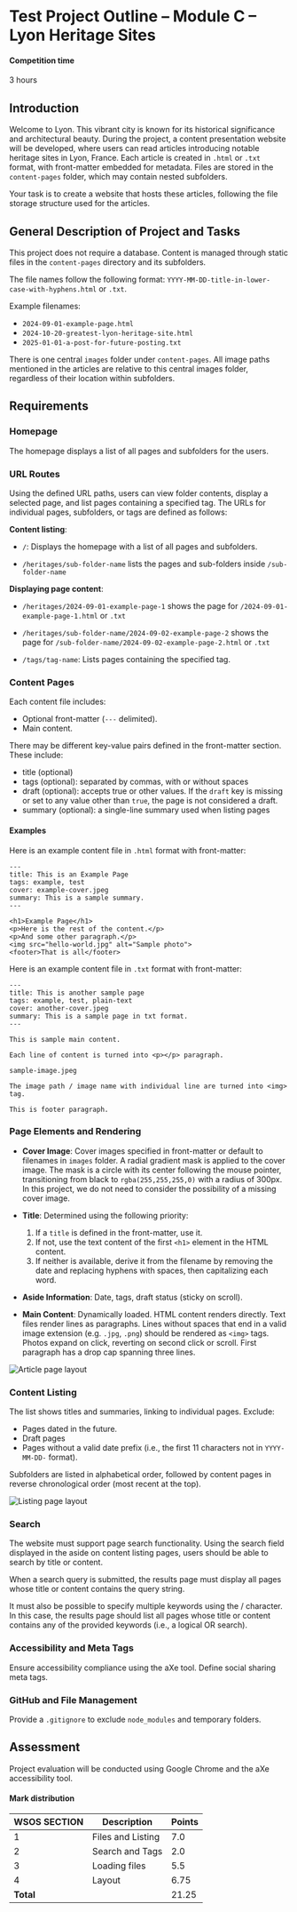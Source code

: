 # Test Project Outline – Module C – Lyon Heritage Sites

#### Competition time

3 hours

## Introduction

Welcome to Lyon. This vibrant city is known for its historical significance and architectural beauty. During the project, a content presentation website will be developed, where users can read articles introducing notable heritage sites in Lyon, France. Each article is created in `.html` or `.txt` format, with front-matter embedded for metadata. Files are stored in the `content-pages` folder, which may contain nested subfolders.

Your task is to create a website that hosts these articles, following the file storage structure used for the articles.

## General Description of Project and Tasks

This project does not require a database. Content is managed through static files in the `content-pages` directory and its subfolders.

The file names follow the following format: `YYYY-MM-DD-title-in-lower-case-with-hyphens.html` or `.txt`.

Example filenames:

- `2024-09-01-example-page.html`
- `2024-10-20-greatest-lyon-heritage-site.html`
- `2025-01-01-a-post-for-future-posting.txt`

There is one central `images` folder under `content-pages`. All image paths mentioned in the articles are relative to this central images folder, regardless of their location within subfolders.

## Requirements

### Homepage

The homepage displays a list of all pages and subfolders for the users.

### URL Routes

Using the defined URL paths, users can view folder contents, display a selected page, and list pages containing a specified tag. The URLs for individual pages, subfolders, or tags are defined as follows:

**Content listing**:

- `/`: Displays the homepage with a list of all pages and subfolders.

- `/heritages/sub-folder-name` lists the pages and sub-folders inside `/sub-folder-name`

**Displaying page content**:

- `/heritages/2024-09-01-example-page-1` shows the page for `/2024-09-01-example-page-1.html` or `.txt`

- `/heritages/sub-folder-name/2024-09-02-example-page-2` shows the page for `/sub-folder-name/2024-09-02-example-page-2.html` or `.txt`

- `/tags/tag-name`: Lists pages containing the specified tag.

### Content Pages

Each content file includes:

- Optional front-matter (`---` delimited).
- Main content.

There may be different key-value pairs defined in the front-matter section. These include:

- title (optional)
- tags (optional): separated by commas, with or without spaces
- draft (optional): accepts true or other values. If the `draft` key is missing or set to any value other than `true`, the page is not considered a draft.
- summary (optional): a single-line summary used when listing pages

#### Examples

Here is an example content file in `.html` format with front-matter:

```
---
title: This is an Example Page
tags: example, test
cover: example-cover.jpeg
summary: This is a sample summary.
---

<h1>Example Page</h1>
<p>Here is the rest of the content.</p>
<p>And some other paragraph.</p>
<img src="hello-world.jpg" alt="Sample photo">
<footer>That is all</footer>
```

Here is an example content file in `.txt` format with front-matter:

```
---
title: This is another sample page
tags: example, test, plain-text
cover: another-cover.jpeg
summary: This is a sample page in txt format.
---

This is sample main content.

Each line of content is turned into <p></p> paragraph.

sample-image.jpeg

The image path / image name with individual line are turned into <img> tag.

This is footer paragraph.
```

### Page Elements and Rendering

- **Cover Image**: Cover images specified in front-matter or default to filenames in `images` folder. A radial gradient mask is applied to the cover image. The mask is a circle with its center following the mouse pointer, transitioning from black to `rgba(255,255,255,0)` with a radius of 300px. In this project, we do not need to consider the possibility of a missing cover image.

- **Title**: Determined using the following priority:

  1. If a `title` is defined in the front-matter, use it.
  2. If not, use the text content of the first `<h1>` element in the HTML content.
  3. If neither is available, derive it from the filename by removing the date and replacing hyphens with spaces, then capitalizing each word.

- **Aside Information**: Date, tags, draft status (sticky on scroll).
- **Main Content**: Dynamically loaded. HTML content renders directly. Text files render lines as paragraphs. Lines without spaces that end in a valid image extension (e.g. `.jpg`, `.png`) should be rendered as `<img>` tags. Photos expand on click, reverting on second click or scroll. First paragraph has a drop cap spanning three lines.

![Article page layout](/assets/project-description-images/article-page-layout.png)

### Content Listing

The list shows titles and summaries, linking to individual pages. Exclude:

- Pages dated in the future.
- Draft pages
- Pages without a valid date prefix (i.e., the first 11 characters not in `YYYY-MM-DD-` format).

Subfolders are listed in alphabetical order, followed by content pages in reverse chronological order (most recent at the top).

![Listing page layout](/assets/project-description-images/listing-page-layout.png)

### Search

The website must support page search functionality. Using the search field displayed in the aside on content listing pages, users should be able to search by title or content.

When a search query is submitted, the results page must display all pages whose title or content contains the query string.

It must also be possible to specify multiple keywords using the / character. In this case, the results page should list all pages whose title or content contains any of the provided keywords (i.e., a logical OR search).

### Accessibility and Meta Tags

Ensure accessibility compliance using the aXe tool. Define social sharing meta tags.

### GitHub and File Management

Provide a `.gitignore` to exclude `node_modules` and temporary folders.

## Assessment

Project evaluation will be conducted using Google Chrome and the aXe accessibility tool.

#### Mark distribution

| WSOS SECTION | Description       | Points |
| ------------ | ----------------- | ------ |
| 1            | Files and Listing | 7.0    |
| 2            | Search and Tags   | 2.0    |
| 3            | Loading files     | 5.5    |
| 4            | Layout            | 6.75   |
| **Total**    |                   | 21.25  |
